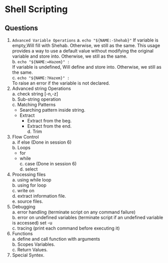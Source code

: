 # Shell Scripting

## Questions
1. `Advanced Variable Operations`
   a. `echo "${NAME:-Shehab}"`
   If variable is empty,Will fill with Shehab. Otherwise, we still as the same. This usage provides a way to use a       default value without modifying the original variable and store into. Otherwise, we still as the same.<br />
   b. `echo "${NAME:=Hazem}" :` <br />
   If variable is undefined, Will define and store into. Otherwise, we still as the same.<br />
   c. `echo "${NAME:?Hazem}" :` <br />
   To raise an error if the variable is not declared.<br />
2. Advanced string Operations<br />
   a. check string [-n,-z] <br />
   b. Sub-string operation<br />
   c. Matching Patterns <br />
     + Searching pattern inside string. <br />
     + Extract <br />
        + Extract from the beg. <br />
        + Extract from the end. <br />
   d. Trim <br />
3. Flow Control <br />
   a. if else (Done in session 6)  <br />
   b. Loops <br />
     + for <br />
     + while <br />
   c. case (Done in session 6) <br />
   d. select <br />
5. Processing files <br />
   a. using while loop <br />
   b. using for loop <br />
   c. write on <br />
   d. extract information file. <br />
   e. source files. <br />
6. Debugging <br />
   a. error handling (terminate script on any command failure) <br />
   b. error on undefined variables (terminate script if an undefined variable is accessed) set -u <br />
   c. tracing (print each command before executing it) <br />
7. Functions <br />
   a. define and call function with arguments <br />
   b. Scopes Variables. <br />
   c. Return Values. <br />
8. Special Syntex. <br />

